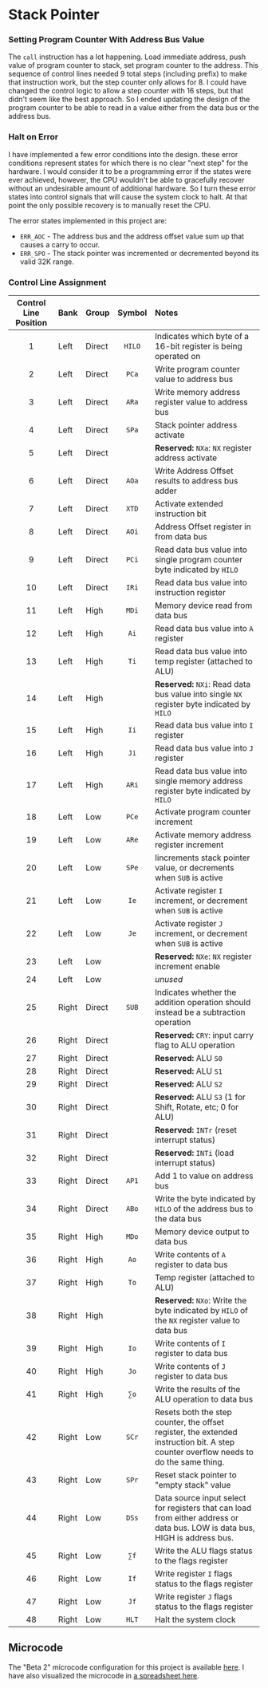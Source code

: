 # Stack Pointer


### Setting Program Counter With Address Bus Value
The `call` instruction has a lot happening. Load immediate address, push value of program counter to stack, set program counter to the address. This sequence of control lines needed 9 total steps (including prefix) to make that instruction work, but the step counter only allows for 8. I could have changed the control logic to allow a step counter with 16 steps, but that didn't seem like the best approach. So I ended updating the design of the program counter to be able to read in a value either from the data bus or the address bus.

### Halt on Error
I have implemented a few error conditions into the design. these error conditions represent states for which there is no clear "next step" for the hardware. I would consider it to be a programming error if the states were ever achieved, however, the CPU wouldn't be able to gracefully recover without an undesirable amount of additional hardware. So I turn these error states into control signals that will cause the system clock to halt. At that point the only possible recovery is to manually reset the CPU.

The error states implemented in this project are:
* `ERR_AOC` - The address bus and the address offset value sum up that causes a carry to occur.
* `ERR_SPO` - The stack pointer was incremented or decremented beyond its valid 32K range.

### Control Line Assignment


| Control Line Position | Bank | Group | Symbol | Notes |
|:-:|:--|:--|:-:|:--|
|1 | Left | Direct | `HILO` | Indicates which byte of a 16-bit register is being operated on |
|2 | Left | Direct | `PCa` | Write program counter value to address bus |
|3 | Left | Direct | `ARa` | Write memory address register value to address bus |
|4 | Left | Direct | `SPa` | Stack pointer address activate |
|5 | Left | Direct | | **Reserved:** `NXa`: `NX` register address activate |
|6 | Left | Direct | `AOa` | Write Address Offset results to address bus adder |
|7 | Left | Direct | `XTD` | Activate extended instruction bit |
|8 | Left | Direct | `AOi` | Address Offset register in from data bus |
|9 | Left | Direct | `PCi` | Read data bus value into single program counter byte indicated by `HILO` |
|10 | Left | Direct | `IRi` | Read data bus value into instruction register |
|11 | Left | High | `MDi` | Memory device read from data bus |
|12 | Left | High | `Ai` | Read data bus value into `A` register |
|13 | Left | High | `Ti` | Read data bus value into temp register (attached to ALU) |
|14 | Left | High |  | **Reserved:** `NXi`: Read data bus value into single `NX` register byte indicated by `HILO` |
|15 | Left | High | `Ii` | Read data bus value into `I` register |
|16 | Left | High | `Ji` | Read data bus value into `J` register |
|17 | Left | High | `ARi` | Read data bus value into single memory address register byte indicated by `HILO` |
|18 | Left | Low | `PCe` | Activate program counter increment |
|19 | Left | Low | `ARe` | Activate memory address register increment |
|20 | Left | Low |  `SPe` | Iincrements stack pointer value,  or decrements when `SUB` is active |
|21 | Left | Low | `Ie` | Activate register `I` increment, or decrement when `SUB` is active  |
|22 | Left | Low | `Je` | Activate register `J` increment, or decrement when `SUB` is active |
|23 | Left | Low |  | **Reserved:** `NXe`: `NX` register increment enable |
|24 | Left | Low |  | *unused* |
|25 | Right | Direct | `SUB` | Indicates whether the addition operation should instead be a subtraction operation |
|26 | Right | Direct |  | **Reserved:** `CRY`: input carry flag to ALU operation |
|27 | Right | Direct |  | **Reserved:** ALU `S0` |
|28 | Right | Direct |  | **Reserved:** ALU `S1` |
|29 | Right | Direct |  | **Reserved:** ALU `S2` |
|30 | Right | Direct |  | **Reserved:** ALU `S3` (1 for Shift, Rotate, etc; 0 for ALU) |
|31 | Right | Direct |  | **Reserved:** `INTr` (reset interrupt status) |
|32 | Right | Direct |  | **Reserved:** `INTi` (load interrupt status) |
|33 | Right | Direct | `AP1` | Add 1 to value on address bus |
|34 | Right | Direct | `ABo` | Write the byte indicated by `HILO` of the address bus to the data bus |
|35 | Right | High | `MDo` | Memory device output to data bus |
|36 | Right | High | `Ao`	 | Write contents of `A` register to data bus |
|37 | Right | High | `To` | Temp register (attached to ALU) |
|38 | Right | High |  | **Reserved:** `NXo`: Write the byte indicated by `HILO` of the `NX` register value to data bus |
|39 | Right | High | `Io` | Write contents of `I` register to data bus |
|40 | Right | High | `Jo` | Write contents of `J` register to data bus |
|41 | Right | High | `∑o` | Write the results of the ALU operation to data bus |
|42 | Right | Low | `SCr` | Resets both the step counter, the offset register,  the extended instruction bit. A step counter overflow needs to do the same thing. |
|43 | Right | Low |  `SPr` | Reset stack pointer to "empty stack" value |
|44 | Right | Low |  `DSs` | Data source input select for registers that can load from either address or data bus. LOW is data bus, HIGH is address bus. |
|45 | Right | Low | `∑f` |  Write the ALU flags status to the flags register |
|46 | Right | Low | `If` |  Write register `I` flags status to the flags register |
|47 | Right | Low | `Jf` | Write register `J` flags status to the flags register |
|48 | Right | Low | `HLT` | Halt the system clock |

## Microcode
The "Beta 2" microcode configuration for this project is available [here](./microcode/). I have also visualized the microcode in [a spreadsheet here](https://docs.google.com/spreadsheets/d/18CuuxS1goGVBhtNIjpiRaWfcekohQJE2gV_eJJca56g/edit?usp=sharing).
